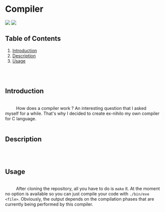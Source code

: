 # Compiler
![](https://img.shields.io/github/license/ThomasGons/Compiler.svg)
![](https://badgen.net/badge/phase/syntaxic%20analysis/green)

## Table of Contents
1. [Introduction](#introduction) 
2. [Description](#description)
3. [Usage](#usage)

<br>
<br>

## Introduction
\
$\qquad$ How does a compiler work ? An interesting question that I asked myself for a while. That's why I decided to create ex-nihilo my own compiler for C language.
<br><br>

## Description

<br><br>

## Usage
\
$\qquad$ After cloning the repository, all you have to do is ``make`` it. At the moment no option is available so you can just compile your code with ``./bin/exe <file>``. Obviously, the output depends on the compilation phases that are currently being performed by this compiler.